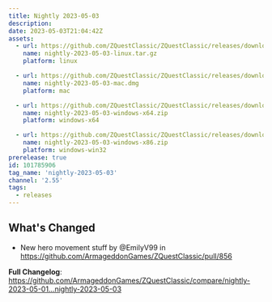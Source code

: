 ```yaml
---
title: Nightly 2023-05-03
description: 
date: 2023-05-03T21:04:42Z
assets: 
  - url: https://github.com/ZQuestClassic/ZQuestClassic/releases/download/nightly-2023-05-03/nightly-2023-05-03-linux.tar.gz
    name: nightly-2023-05-03-linux.tar.gz
    platform: linux

  - url: https://github.com/ZQuestClassic/ZQuestClassic/releases/download/nightly-2023-05-03/nightly-2023-05-03-mac.dmg
    name: nightly-2023-05-03-mac.dmg
    platform: mac

  - url: https://github.com/ZQuestClassic/ZQuestClassic/releases/download/nightly-2023-05-03/nightly-2023-05-03-windows-x64.zip
    name: nightly-2023-05-03-windows-x64.zip
    platform: windows-x64

  - url: https://github.com/ZQuestClassic/ZQuestClassic/releases/download/nightly-2023-05-03/nightly-2023-05-03-windows-x86.zip
    name: nightly-2023-05-03-windows-x86.zip
    platform: windows-win32
prerelease: true
id: 101785906
tag_name: 'nightly-2023-05-03'
channel: '2.55'
tags:
  - releases
---
```


## What's Changed
* New hero movement stuff by @EmilyV99 in https://github.com/ArmageddonGames/ZQuestClassic/pull/856


**Full Changelog**: https://github.com/ArmageddonGames/ZQuestClassic/compare/nightly-2023-05-01...nightly-2023-05-03
